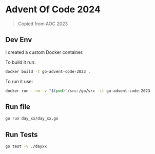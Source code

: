 # Advent Of Code 2024

> Copied from AOC 2023

## Dev Env

I created a custom Docker container. 

To build it run:

```sh
docker build -t go-advent-code-2023 .
```

To run it use:

```sh
docker run --rm -v "$(pwd)"/src:/go/src -it go-advent-code-2023
```

## Run file 

```sh
go run day_xx/day_xx.go
```

## Run Tests

```sh
go test -v ./dayxx
```